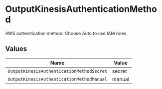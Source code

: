 # OutputKinesisAuthenticationMethod

AWS authentication method. Choose Auto to use IAM roles.


## Values

| Name                                      | Value                                     |
| ----------------------------------------- | ----------------------------------------- |
| `OutputKinesisAuthenticationMethodSecret` | secret                                    |
| `OutputKinesisAuthenticationMethodManual` | manual                                    |